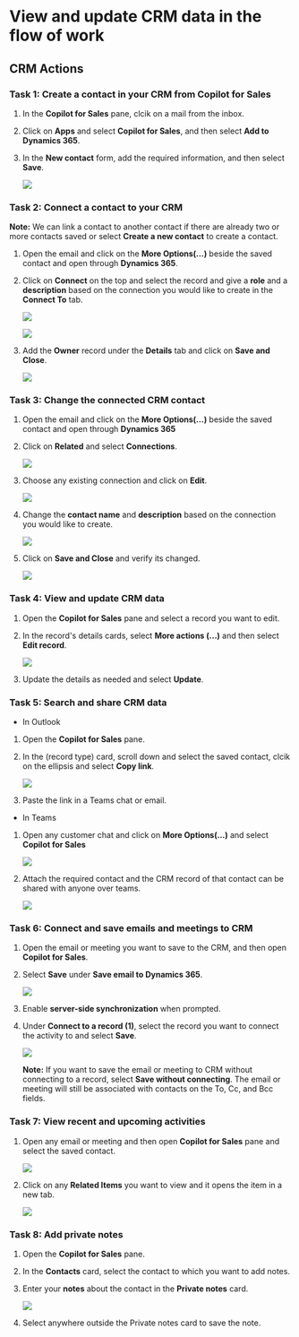 # View and update CRM data in the flow of work

## CRM Actions

### Task 1: Create a contact in your CRM from Copilot for Sales 

1. In the **Copilot for Sales** pane, clcik on a mail from the inbox.

1. Click on **Apps** and select **Copilot for Sales**, and then select **Add to Dynamics 365**.

1. In the **New contact** form, add the required information, and then select **Save**.
   
   ![](/media/dy-2-1.png)
   
### Task 2: Connect a contact to your CRM 

**Note:** We can link a contact to another contact if there are already two or more contacts saved or select **Create a new contact** to create a contact.

1. Open the email and click on the **More Options(...)** beside the saved contact and open through **Dynamics 365**.

1. Click on **Connect** on the top and select the record and give a **role** and a **description** based on the connection you would like to create in the **Connect To** tab.

   ![](/media/dy-2-2.png)

   ![](/media/dy-2-3.png)
   
1. Add the **Owner** record under the **Details** tab and click on **Save and Close**.

   ![](/media/dy-2-4.png)

### Task 3: Change the connected CRM contact 

1. Open the email and click on the **More Options(...)** beside the saved contact and open through **Dynamics 365**

1. Click on **Related** and select **Connections**.

   ![](/media/dy-2-8.png)
   
1. Choose any existing connection and click on **Edit**.

   ![](/media/dy-2-5.png)

1. Change the **contact name** and **description**  based on the connection you would like to create.

   ![](/media/dy-2-6.png)

1. Click on **Save and Close** and verify its changed.

   ![](/media/dy-2-7.png)

### Task 4: View and update CRM data 

1.	Open the **Copilot for Sales** pane and select a record you want to edit.

1.	In the record's details cards, select **More actions (...)** and then select **Edit record**.

      ![](/media/dy-2-18.png)

1.	Update the details as needed and select **Update**.

### Task 5: Search and share CRM data

- In Outlook

1.	Open the **Copilot for Sales** pane.

1.	In the (record type) card, scroll down and select the saved contact, clcik on the ellipsis and select **Copy link**.

      ![](/media/dy-2-17.png)

1.	Paste the link in a Teams chat or email.

- In Teams

1. Open any customer chat and click on **More Options(...)** and select **Copilot for Sales**

   ![](/media/dy-14.png)

1. Attach the required contact and the CRM record of that contact can be shared with anyone over teams.

   ![](/media/dy-15.png)

### Task 6: Connect and save emails and meetings to CRM 

1.	Open the email or meeting you want to save to the CRM, and then open **Copilot for Sales**.

1.	Select **Save** under **Save email to Dynamics 365**.

      ![](/media/dy-2-10.png)

1. Enable **server-side synchronization** when prompted.

1.	Under **Connect to a record (1)**, select the record you want to connect the activity to and select **Save**.

      ![](/media/dy-2-12.png)

      **Note:** If you want to save the email or meeting to CRM without connecting to a record, select **Save without connecting**. The email or meeting will still be associated with contacts on the To, Cc, and Bcc fields.

### Task 7: View recent and upcoming activities

1. Open any email or meeting and then open **Copilot for Sales** pane and select the saved contact.

      ![](/media/dy-2-13.png)

1. Click on any **Related Items** you want to view and it opens the item in a new tab.

      ![](/media/dy-2-14.png)

### Task 8: Add private notes

1.	Open the **Copilot for Sales** pane.

2.	In the **Contacts** card, select the contact to which you want to add notes.

3.	Enter your **notes** about the contact in the **Private notes** card.

      ![](/media/dy-2-15.png)

4.	Select anywhere outside the Private notes card to save the note.
